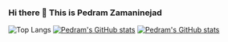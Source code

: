 ### Hi there 👋 This is Pedram Zamaninejad

<!--
**pedramzamaninejad/pedramzamaninejad** is a ✨ _special_ ✨ repository because its `README.md` (this file) appears on your GitHub profile.

Here are some ideas to get you started:

- 🔭 I’m currently working on ...
- 🌱 I’m currently learning ...
- 👯 I’m looking to collaborate on ...
- 🤔 I’m looking for help with ...
- 💬 Ask me about ...
- 📫 How to reach me: ...
- 😄 Pronouns: ...
- ⚡ Fun fact: ...
-->
![Top Langs](https://github-readme-stats.vercel.app/api/top-langs/?username=pedramzamaninejad&layout=compact&theme=onedark)
[![Pedram's GitHub stats](https://github-readme-stats.vercel.app/api?username=pedramzamaninejad&show_icons=true&custom_title=Pedram_GitHub_Stats)](https://github.com/anuraghazra/github-readme-stats#gh-light-mode-only)
[![Pedram's GitHub stats](https://github-readme-stats.vercel.app/api?username=pedramzamaninejad&show_icons=true&theme=onedark&custom_title=Pedram_GitHub_Stats)](https://github.com/anuraghazra/github-readme-stats#gh-dark-mode-only)
